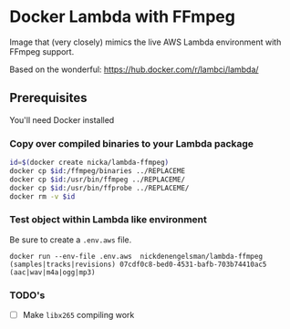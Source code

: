 # Docker Lambda with FFmpeg

Image that (very closely) mimics the live AWS Lambda environment with FFmpeg support.

Based on the wonderful: https://hub.docker.com/r/lambci/lambda/

## Prerequisites

You'll need Docker installed

### Copy over compiled binaries to your Lambda package

```bash
id=$(docker create nicka/lambda-ffmpeg)
docker cp $id:/ffmpeg/binaries ../REPLACEME
docker cp $id:/usr/bin/ffmpeg ../REPLACEME/
docker cp $id:/usr/bin/ffprobe ../REPLACEME/
docker rm -v $id
```

### Test object within Lambda like environment

Be sure to create a `.env.aws` file.

```
docker run --env-file .env.aws  nickdenengelsman/lambda-ffmpeg (samples|tracks|revisions) 07cdf0c8-bed0-4531-bafb-703b74410ac5 (aac|wav|m4a|ogg|mp3)
```

### TODO's

- [ ] Make `libx265` compiling work

